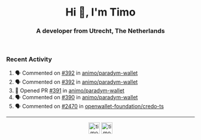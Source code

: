 <h1 align="center">Hi 👋, I'm Timo</h1>
<h3 align="center">A developer from Utrecht, The Netherlands</h3>
<br/>
<!-- https://github.com/rahuldkjain/github-profile-readme-generator --!>

<!--  <p align="left"><img src="https://github-readme-stats.vercel.app/api?username=timoglastra&show_icons=true&count_private=true&" alt="timoglastra" /></p> --!>

<!--
Github language stats
<p align="left"><img src="https://github-readme-stats.vercel.app/api/top-langs/?username=timoglastra&layout=compact" alt="timoglastra" /><p>
-->

<!-- Codestats language stats -->
<!-- <p align="left"><img src="https://codestats-readme.vercel.app/api/top-langs/?username=timoglastra&layout=compact&language_count=12" alt="timoglastra" /><p>    --!>
  
<h3>Recent Activity</h3>

<!--START_SECTION:activity-->
1. 🗣 Commented on [#392](https://github.com/animo/paradym-wallet/issues/392#issuecomment-3456497965) in [animo/paradym-wallet](https://github.com/animo/paradym-wallet)
2. 🗣 Commented on [#392](https://github.com/animo/paradym-wallet/issues/392#issuecomment-3455749937) in [animo/paradym-wallet](https://github.com/animo/paradym-wallet)
3. 💪 Opened PR [#391](undefined) in [animo/paradym-wallet](https://github.com/animo/paradym-wallet)
4. 🗣 Commented on [#390](https://github.com/animo/paradym-wallet/issues/390#issuecomment-3443138098) in [animo/paradym-wallet](https://github.com/animo/paradym-wallet)
5. 🗣 Commented on [#2470](https://github.com/openwallet-foundation/credo-ts/pull/2470#issuecomment-3441973101) in [openwallet-foundation/credo-ts](https://github.com/openwallet-foundation/credo-ts)
<!--END_SECTION:activity-->

---

<p align="center">
<a href="https://twitter.com/timoglastra" target="blank"><img align="center" src="https://cdn.jsdelivr.net/npm/simple-icons@3.0.1/icons/twitter.svg" alt="timoglastra" height="30" width="30" /></a>
<a href="https://linkedin.com/in/timoglastra" target="blank"><img align="center" src="https://cdn.jsdelivr.net/npm/simple-icons@3.0.1/icons/linkedin.svg" alt="timoglastra" height="30" width="30" /></a>
</p>



